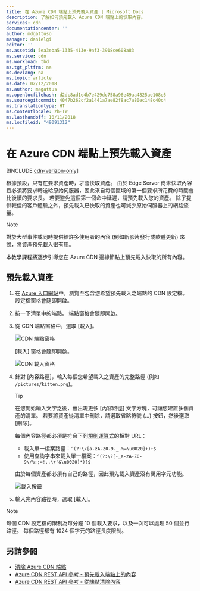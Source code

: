```yaml
---
title: 在 Azure CDN 端點上預先載入資產 | Microsoft Docs
description: 了解如何預先載入 Azure CDN 端點上的快取內容。
services: cdn
documentationcenter: ''
author: mdgattuso
manager: danielgi
editor: ''
ms.assetid: 5ea3eba5-1335-413e-9af3-3918ce608a83
ms.service: cdn
ms.workload: tbd
ms.tgt_pltfrm: na
ms.devlang: na
ms.topic: article
ms.date: 02/12/2018
ms.author: magattus
ms.openlocfilehash: d2dc8ad1e4b7e429dc758a96e49aa4825ae108e5
ms.sourcegitcommit: 4047b262cf2a1441a7ae82f8ac7a80ec148c40c4
ms.translationtype: HT
ms.contentlocale: zh-TW
ms.lasthandoff: 10/11/2018
ms.locfileid: "49091312"
---
```

# <a name="pre-load-assets-on-an-azure-cdn-endpoint"></a>在 Azure CDN 端點上預先載入資產
[!INCLUDE [cdn-verizon-only](../../includes/cdn-verizon-only.md)]

根據預設，只有在要求資產時，才會快取資產。 由於 Edge Server 尚未快取內容且必須將要求轉送給原始伺服器，因此來自每個區域的第一個要求所花費的時間會比後續的要求長。 若要避免這個第一個命中延遲，請預先載入您的資產。 除了提供較佳的客戶體驗之外，預先載入已快取的資產也可減少原始伺服器上的網路流量。

> [!NOTE]
> 對於大型事件或同時提供給許多使用者的內容 (例如新影片發行或軟體更新) 來說，將資產預先載入很有用。
> 
> 

本教學課程將逐步引導您在 Azure CDN 邊緣節點上預先載入快取的所有內容。

## <a name="to-pre-load-assets"></a>預先載入資產
1. 在 [Azure 入口網站](https://portal.azure.com)中，瀏覽至包含您希望預先載入之端點的 CDN 設定檔。 設定檔窗格會隨即開啟。
    
2. 按一下清單中的端點。 端點窗格會隨即開啟。
3. 從 CDN 端點窗格中，選取 [載入]。
   
    ![CDN 端點窗格](./media/cdn-preload-endpoint/cdn-endpoint-blade.png)
   
    [載入] 窗格會隨即開啟。
   
    ![CDN 載入窗格](./media/cdn-preload-endpoint/cdn-load-blade.png)
4. 針對 [內容路徑]，輸入每個您希望載入之資產的完整路徑 (例如 `/pictures/kitten.png`)。
   
   > [!TIP]
   > 在您開始輸入文字之後，會出現更多 [內容路徑] 文字方塊，可讓您建置多個資產的清單。 若要將資產從清單中刪除，請選取省略符號 (...) 按鈕，然後選取 [刪除]。
   > 
   > 每個內容路徑都必須是符合下列[規則運算式](https://msdn.microsoft.com/library/az24scfc.aspx)的相對 URL：  
   > - 載入單一檔案路徑：`^(?:\/[a-zA-Z0-9-_.%=\u0020]+)+$`  
   > - 使用查詢字串來載入單一檔案：`^(?:\?[-_a-zA-Z0-9\/%:;=!,.\+'&\u0020]*)?$` 
   > 
   > 由於每個資產都必須有自己的路徑，因此預先載入資產沒有萬用字元功能。
   > 
   > 
   
    ![載入按鈕](./media/cdn-preload-endpoint/cdn-load-paths.png)
5. 輸入完內容路徑時，選取 [載入]。
   

> [!NOTE]
> 每個 CDN 設定檔的限制為每分鐘 10 個載入要求，以及一次可以處理 50 個並行路徑。 每個路徑都有 1024 個字元的路徑長度限制。
> 
> 

## <a name="see-also"></a>另請參閱
* [清除 Azure CDN 端點](cdn-purge-endpoint.md)
* [Azure CDN REST API 參考 - 預先載入端點上的內容](https://docs.microsoft.com/rest/api/cdn/endpoints/loadcontent)
* [Azure CDN REST API 參考 - 從端點清除內容](https://docs.microsoft.com/rest/api/cdn/endpoints/purgecontent)

